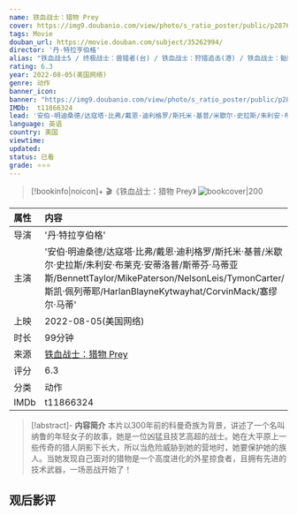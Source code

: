 ```yaml
---
name: 铁血战士：猎物 Prey
cover: https://img9.doubanio.com/view/photo/s_ratio_poster/public/p2876641124.jpg
tags: Movie
douban_url: https://movie.douban.com/subject/35262994/
director: '丹·特拉亨伯格'
alias: "铁血战士5 / 终极战士：兽猎者(台) / 铁血战士：狩猎追击(港) / 铁血战士：骷髅 / 铁血战士：狩猎 / Skulls"
rating: 6.3
year: 2022-08-05(美国网络)
genre: 动作
banner_icon: 
banner: "https://img9.doubanio.com/view/photo/s_ratio_poster/public/p2876641124.jpg"
IMDb:  t11866324
lead: '安伯·明迪桑德/达寇塔·比弗/戴恩·迪利格罗/斯托米·基普/米歇尔·史拉斯/朱利安·布莱克·安蒂洛普/斯蒂芬·马蒂亚斯/BennettTaylor/MikePaterson/NelsonLeis/TymonCarter/斯凯·佩列蒂耶/HarlanBlayneKytwayhat/CorvinMack/塞缪尔·马蒂' 
language: 英语 
country: 美国 
viewtime:
updated: 
status: 已看
grade: ⭐️⭐️⭐️
---
```

> [!bookinfo|noicon]+ 🎬《铁血战士：猎物 Prey》
> ![bookcover|200](https://img9.doubanio.com/view/photo/s_ratio_poster/public/p2876641124.jpg)
>
| 属性 | 内容                                       |
|:---- |:------------------------------------------ |
| 导演 | '丹·特拉亨伯格'                         |
| 主演 | '安伯·明迪桑德/达寇塔·比弗/戴恩·迪利格罗/斯托米·基普/米歇尔·史拉斯/朱利安·布莱克·安蒂洛普/斯蒂芬·马蒂亚斯/BennettTaylor/MikePaterson/NelsonLeis/TymonCarter/斯凯·佩列蒂耶/HarlanBlayneKytwayhat/CorvinMack/塞缪尔·马蒂'                             |
| 上映 | 2022-08-05(美国网络)                             |
| 时长 | 99分钟                   |
| 来源 | [铁血战士：猎物 Prey](https://movie.douban.com/subject/35262994/) |
| 评分 | 6.3                           |
| 分类 | 动作                            |
| IMDb | t11866324                             | 

> [!abstract]- **内容简介**
>  本片以300年前的科曼奇族为背景，讲述了一个名叫纳鲁的年轻女子的故事，她是一位凶猛且技艺高超的战士。她在大平原上一些传奇的猎人阴影下长大，所以当危险威胁到她的营地时，她要保护她的族人。当她发现自己面对的猎物是一个高度进化的外星掠食者，且拥有先进的技术武器，一场恶战开始了！
>  
## 观后影评
